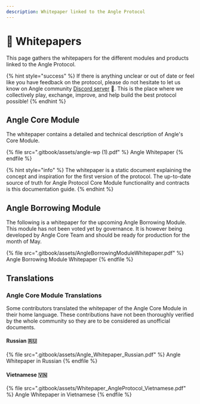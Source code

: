 ```yaml
---
description: Whitepaper linked to the Angle Protocol
---
```


# 📖 Whitepapers

This page gathers the whitepapers for the different modules and products linked to the Angle Protocol.

{% hint style="success" %}
If there is anything unclear or out of date or feel like you have feedback on the protocol, please do not hesitate to let us know on Angle community [Discord server](https://discord.gg/67WSSZqBG6) 📐. This is the place where we collectively play, exchange, improve, and help build the best protocol possible!
{% endhint %}

## Angle Core Module

The whitepaper contains a detailed and technical description of Angle's Core Module.

{% file src=".gitbook/assets/angle-wp (1).pdf" %}
Angle Whitepaper
{% endfile %}

{% hint style="info" %}
The whitepaper is a static document explaining the concept and inspiration for the first version of the protocol. The up-to-date source of truth for Angle Protocol Core Module functionality and contracts is this documentation guide.
{% endhint %}

## Angle Borrowing Module

The following is a whitepaper for the upcoming Angle Borrowing Module. This module has not been voted yet by governance. It is however being developed by Angle Core Team and should be ready for production for the month of May.

{% file src=".gitbook/assets/AngleBorrowingModuleWhitepaper.pdf" %}
Angle Borrowing Module Whitepaper
{% endfile %}

## Translations

### Angle Core Module Translations

Some contributors translated the whitepaper of the Angle Core Module in their home language. These contributions have not been thoroughly verified by the whole community so they are to be considered as unofficial documents.

#### Russian 🇷🇺

{% file src=".gitbook/assets/Angle_Whitepaper_Russian.pdf" %}
Angle Whitepaper in Russian
{% endfile %}

#### Vietnamese 🇻🇳

{% file src=".gitbook/assets/Whitepaper_AngleProtocol_Vietnamese.pdf" %}
Angle Whitepaper in Vietnamese
{% endfile %}
